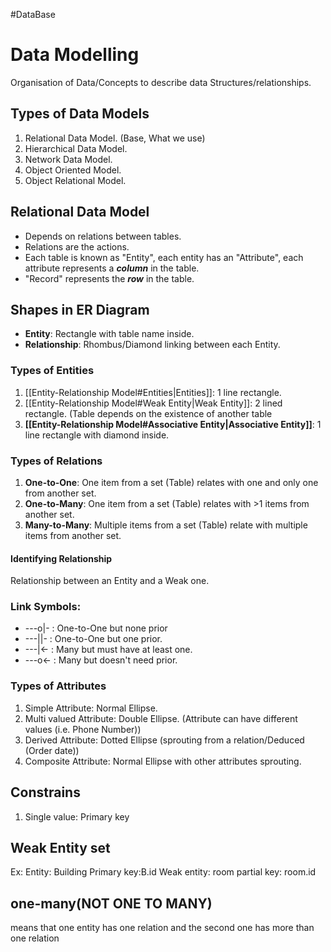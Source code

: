 #DataBase 
# Data Modelling
Organisation of Data/Concepts to describe data Structures/relationships.

## Types of Data Models
1. Relational Data Model. (Base, What we use)
2. Hierarchical Data Model.
3. Network Data Model.
4. Object Oriented Model.
5. Object Relational Model.

## Relational Data Model
- Depends on relations between tables.
- Relations are the actions.
- Each table is known as "Entity", each entity has an "Attribute", each attribute represents a ***column*** in the table.
- "Record" represents the ***row*** in the table.

## Shapes in ER Diagram
- **Entity**: Rectangle with table name inside.
- **Relationship**: Rhombus/Diamond linking between each Entity.

### Types of Entities
1. [[Entity-Relationship Model#Entities|Entities]]: 1 line rectangle. 
2. [[Entity-Relationship Model#Weak Entity|Weak Entity]]: 2 lined rectangle. (Table depends on the existence of another table 
3. **[[Entity-Relationship Model#Associative Entity|Associative Entity]]**: 1 line rectangle with diamond inside. 

### Types of Relations
1. **One-to-One**: One item from a set (Table) relates with one and only one from another set.
2. **One-to-Many**: One item from a set (Table) relates with >1 items from another set.
3. **Many-to-Many**: Multiple items from a set (Table) relate with multiple items from another set.

#### Identifying Relationship
Relationship between an Entity and a Weak one.

### Link Symbols:
- ---o|-   : One-to-One but none prior
- ---||-    : One-to-One but one prior.
- ---|<-  : Many but must have at least one.
- ---o<- : Many but doesn't need prior.

### Types of Attributes
1. Simple Attribute: Normal Ellipse.
2. Multi valued Attribute: Double Ellipse. (Attribute can have different values (i.e. Phone Number))
3. Derived Attribute: Dotted Ellipse (sprouting from a relation/Deduced (Order date))
4. Composite Attribute: Normal Ellipse with other attributes sprouting.


## Constrains
1. Single value: Primary key


## Weak Entity set
Ex:
Entity: Building Primary key:B.id
Weak entity: room partial key: room.id

## one-many(NOT ONE TO MANY)
means that one entity has one relation and the second one has more than one relation